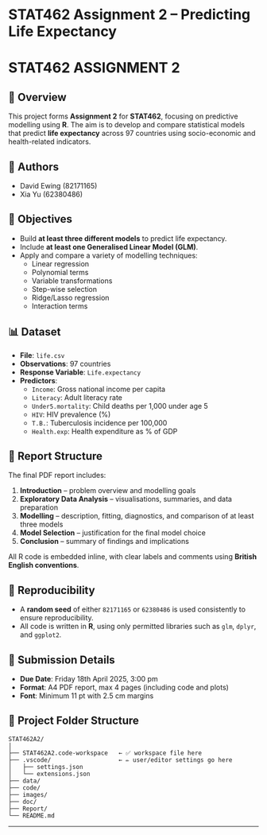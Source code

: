 
# STAT462 Assignment 2 – Predicting Life Expectancy
# STAT462 ASSIGNMENT 2

## 📄 Overview

This project forms **Assignment 2** for **STAT462**, focusing on predictive modelling using **R**. The aim is to develop and compare statistical models that predict **life expectancy** across 97 countries using socio-economic and health-related indicators.

## 👥 Authors

- David Ewing (82171165)  
- Xia Yu (62380486)

## 🎯 Objectives

- Build **at least three different models** to predict life expectancy.
- Include **at least one Generalised Linear Model (GLM)**.
- Apply and compare a variety of modelling techniques:
  - Linear regression
  - Polynomial terms
  - Variable transformations
  - Step-wise selection
  - Ridge/Lasso regression
  - Interaction terms

## 📊 Dataset

- **File**: `life.csv`
- **Observations**: 97 countries
- **Response Variable**: `Life.expectancy`
- **Predictors**:
  - `Income`: Gross national income per capita
  - `Literacy`: Adult literacy rate
  - `Under5.mortality`: Child deaths per 1,000 under age 5
  - `HIV`: HIV prevalence (%)
  - `T.B.`: Tuberculosis incidence per 100,000
  - `Health.exp`: Health expenditure as % of GDP

## 📁 Report Structure

The final PDF report includes:

1. **Introduction** – problem overview and modelling goals  
2. **Exploratory Data Analysis** – visualisations, summaries, and data preparation  
3. **Modelling** – description, fitting, diagnostics, and comparison of at least three models  
4. **Model Selection** – justification for the final model choice  
5. **Conclusion** – summary of findings and implications  

All R code is embedded inline, with clear labels and comments using **British English conventions**.

## 🔁 Reproducibility

- A **random seed** of either `82171165` or `62380486` is used consistently to ensure reproducibility.
- All code is written in **R**, using only permitted libraries such as `glm`, `dplyr`, and `ggplot2`.

## 📅 Submission Details

- **Due Date**: Friday 18th April 2025, 3:00 pm  
- **Format**: A4 PDF report, max 4 pages (including code and plots)  
- **Font**: Minimum 11 pt with 2.5 cm margins  


## 📂 Project Folder Structure

```plaintext
STAT462A2/
│
├── STAT462A2.code-workspace   ← ✅ workspace file here
├── .vscode/                   ← ✏️ user/editor settings go here
│   ├── settings.json
│   └── extensions.json
├── data/
├── code/
├── images/
├── doc/
├── Report/
└── README.md
```

---
